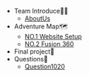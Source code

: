 <!-- 侧边栏 docs/_sidebar.md -->
* Team Introduce🏴‍☠️
  * [AboutUs](Team%20Introduce🏴‍☠️/AboutUs.md)
* Adventure Map🗺️
  * [NO.1 Website Setup](Adventure%20Map🗺️/NO.1%20Website%20Setup.md)
  * [NO.2 Fusion 360](Adventure%20Map🗺️/NO.2%20Fusion%20360.md)
* Final project📜
* Questions🤔
  * [Question1020](Questions🤔/Question1020.md)